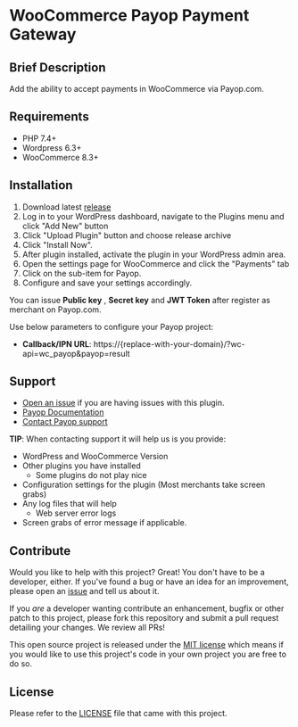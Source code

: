 WooCommerce Payop Payment Gateway
=====================

## Brief Description

Add the ability to accept payments in WooCommerce via Payop.com.

## Requirements

- PHP 7.4+
- Wordpress 6.3+
- WooCommerce 8.3+


## Installation
 1. Download latest [release](https://github.com/Payop/woocommerce-plugin/releases)
 2. Log in to your WordPress dashboard, navigate to the Plugins menu and click "Add New" button
 3. Click "Upload Plugin" button and choose release archive
 4. Click "Install Now". 
 5. After plugin installed, activate the plugin in your WordPress admin area.
 6. Open the settings page for WooCommerce and click the "Payments" tab
 7. Click on the sub-item for Payop.
 8. Configure and save your settings accordingly.

You can issue  **Public key** , **Secret key** and **JWT Token** after register as merchant on Payop.com.

Use below parameters to configure your Payop project:
* **Callback/IPN URL**: https://{replace-with-your-domain}/?wc-api=wc_payop&payop=result

## Support

* [Open an issue](https://github.com/Payop/woocommerce-plugin/issues) if you are having issues with this plugin.
* [Payop Documentation](https://payop.com/en/documentation/common/)
* [Contact Payop support](https://payop.com/en/contact-us/)
  
**TIP**: When contacting support it will help us is you provide:

* WordPress and WooCommerce Version
* Other plugins you have installed
  * Some plugins do not play nice
* Configuration settings for the plugin (Most merchants take screen grabs)
* Any log files that will help
  * Web server error logs
* Screen grabs of error message if applicable.

## Contribute

Would you like to help with this project?  Great!  You don't have to be a developer, either.
If you've found a bug or have an idea for an improvement, please open an
[issue](https://github.com/Payop/woocommerce-plugin/issues) and tell us about it.

If you *are* a developer wanting contribute an enhancement, bugfix or other patch to this project,
please fork this repository and submit a pull request detailing your changes.  We review all PRs!

This open source project is released under the [MIT license](http://opensource.org/licenses/MIT)
which means if you would like to use this project's code in your own project you are free to do so.


## License

Please refer to the 
[LICENSE](https://github.com/Payop/woocommerce-plugin/blob/master/LICENSE)
file that came with this project.
